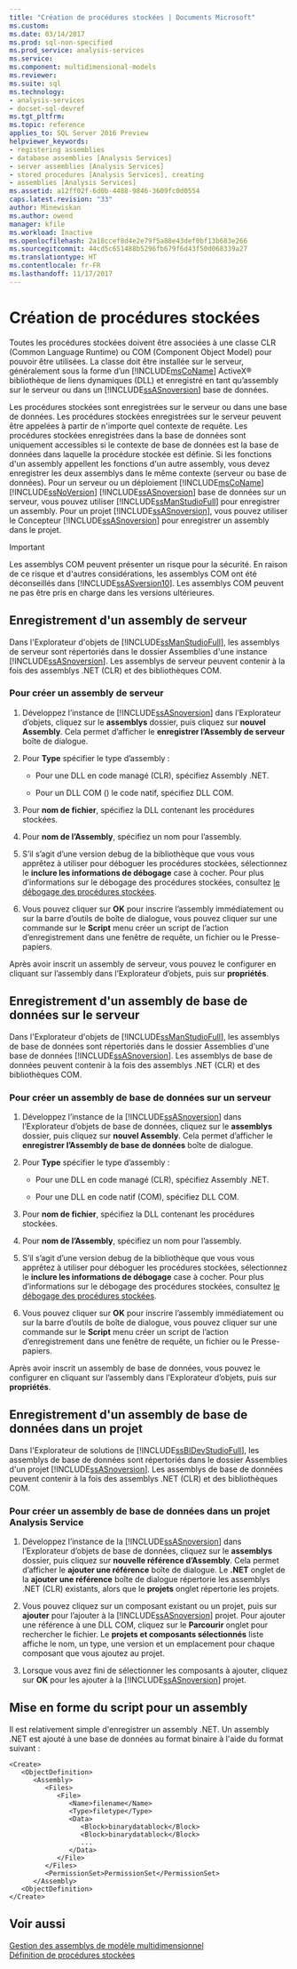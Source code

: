 ```yaml
---
title: "Création de procédures stockées | Documents Microsoft"
ms.custom: 
ms.date: 03/14/2017
ms.prod: sql-non-specified
ms.prod_service: analysis-services
ms.service: 
ms.component: multidimensional-models
ms.reviewer: 
ms.suite: sql
ms.technology:
- analysis-services
- docset-sql-devref
ms.tgt_pltfrm: 
ms.topic: reference
applies_to: SQL Server 2016 Preview
helpviewer_keywords:
- registering assemblies
- database assemblies [Analysis Services]
- server assemblies [Analysis Services]
- stored procedures [Analysis Services], creating
- assemblies [Analysis Services]
ms.assetid: a12ff02f-6d0b-4488-9846-3609fc0d0554
caps.latest.revision: "33"
author: Minewiskan
ms.author: owend
manager: kfile
ms.workload: Inactive
ms.openlocfilehash: 2a18ccef8d4e2e79f5a88e43def0bf13b683e266
ms.sourcegitcommit: 44cd5c651488b5296fb679f6d43f50d068339a27
ms.translationtype: HT
ms.contentlocale: fr-FR
ms.lasthandoff: 11/17/2017
---
```

# <a name="creating-stored-procedures"></a>Création de procédures stockées
  Toutes les procédures stockées doivent être associées à une classe CLR (Common Language Runtime) ou COM (Component Object Model) pour pouvoir être utilisées. La classe doit être installée sur le serveur, généralement sous la forme d’un [!INCLUDE[msCoName](../../includes/msconame-md.md)] ActiveX® bibliothèque de liens dynamiques (DLL) et enregistré en tant qu’assembly sur le serveur ou dans un [!INCLUDE[ssASnoversion](../../includes/ssasnoversion-md.md)] base de données.  
  
 Les procédures stockées sont enregistrées sur le serveur ou dans une base de données. Les procédures stockées enregistrées sur le serveur peuvent être appelées à partir de n'importe quel contexte de requête. Les procédures stockées enregistrées dans la base de données sont uniquement accessibles si le contexte de base de données est la base de données dans laquelle la procédure stockée est définie. Si les fonctions d'un assembly appellent les fonctions d'un autre assembly, vous devez enregistrer les deux assemblys dans le même contexte (serveur ou base de données). Pour un serveur ou un déploiement [!INCLUDE[msCoName](../../includes/msconame-md.md)] [!INCLUDE[ssNoVersion](../../includes/ssnoversion-md.md)] [!INCLUDE[ssASnoversion](../../includes/ssasnoversion-md.md)] base de données sur un serveur, vous pouvez utiliser [!INCLUDE[ssManStudioFull](../../includes/ssmanstudiofull-md.md)] pour enregistrer un assembly. Pour un projet [!INCLUDE[ssASnoversion](../../includes/ssasnoversion-md.md)], vous pouvez utiliser le Concepteur [!INCLUDE[ssASnoversion](../../includes/ssasnoversion-md.md)] pour enregistrer un assembly dans le projet.  
  
> [!IMPORTANT]  
>  Les assemblys COM peuvent présenter un risque pour la sécurité. En raison de ce risque et d'autres considérations, les assemblys COM ont été déconseillés dans [!INCLUDE[ssASversion10](../../includes/ssasversion10-md.md)]. Les assemblys COM peuvent ne pas être pris en charge dans les versions ultérieures.  
  
## <a name="registering-a-server-assembly"></a>Enregistrement d'un assembly de serveur  
 Dans l'Explorateur d'objets de [!INCLUDE[ssManStudioFull](../../includes/ssmanstudiofull-md.md)], les assemblys de serveur sont répertoriés dans le dossier Assemblies d'une instance [!INCLUDE[ssASnoversion](../../includes/ssasnoversion-md.md)]. Les assemblys de serveur peuvent contenir à la fois des assemblys .NET (CLR) et des bibliothèques COM.  
  
### <a name="to-create-a-server-assembly"></a>Pour créer un assembly de serveur  
  
1.  Développez l’instance de [!INCLUDE[ssASnoversion](../../includes/ssasnoversion-md.md)] dans l’Explorateur d’objets, cliquez sur le **assemblys** dossier, puis cliquez sur **nouvel Assembly**. Cela permet d’afficher le **enregistrer l’Assembly de serveur** boîte de dialogue.  
  
2.  Pour **Type** spécifier le type d’assembly :  
  
    -   Pour une DLL en code managé (CLR), spécifiez Assembly .NET.  
  
    -   Pour un DLL COM () le code natif, spécifiez DLL COM.  
  
3.  Pour **nom de fichier**, spécifiez la DLL contenant les procédures stockées.  
  
4.  Pour **nom de l’Assembly**, spécifiez un nom pour l’assembly.  
  
5.  S’il s’agit d’une version debug de la bibliothèque que vous vous apprêtez à utiliser pour déboguer les procédures stockées, sélectionnez le **inclure les informations de débogage** case à cocher. Pour plus d’informations sur le débogage des procédures stockées, consultez [le débogage des procédures stockées](../../analysis-services/multidimensional-models-extending-olap-stored-procedures/debugging-stored-procedures.md).  
  
6.  Vous pouvez cliquer sur **OK** pour inscrire l’assembly immédiatement ou sur la barre d’outils de boîte de dialogue, vous pouvez cliquer sur une commande sur le **Script** menu créer un script de l’action d’enregistrement dans une fenêtre de requête, un fichier ou le Presse-papiers.  
  
 Après avoir inscrit un assembly de serveur, vous pouvez le configurer en cliquant sur l’assembly dans l’Explorateur d’objets, puis sur **propriétés**.  
  
## <a name="registering-a-database-assembly-on-the-server"></a>Enregistrement d'un assembly de base de données sur le serveur  
 Dans l'Explorateur d'objets de [!INCLUDE[ssManStudioFull](../../includes/ssmanstudiofull-md.md)], les assemblys de base de données sont répertoriés dans le dossier Assemblies d'une base de données [!INCLUDE[ssASnoversion](../../includes/ssasnoversion-md.md)]. Les assemblys de base de données peuvent contenir à la fois des assemblys .NET (CLR) et des bibliothèques COM.  
  
### <a name="to-create-a-database-assembly-on-a-server"></a>Pour créer un assembly de base de données sur un serveur  
  
1.  Développez l’instance de la [!INCLUDE[ssASnoversion](../../includes/ssasnoversion-md.md)] dans l’Explorateur d’objets de base de données, cliquez sur le **assemblys** dossier, puis cliquez sur **nouvel Assembly**. Cela permet d’afficher le **enregistrer l’Assembly de base de données** boîte de dialogue.  
  
2.  Pour **Type** spécifier le type d’assembly :  
  
    -   Pour une DLL en code managé (CLR), spécifiez Assembly .NET.  
  
    -   Pour une DLL en code natif (COM), spécifiez DLL COM.  
  
3.  Pour **nom de fichier**, spécifiez la DLL contenant les procédures stockées.  
  
4.  Pour **nom de l’Assembly**, spécifiez un nom pour l’assembly.  
  
5.  S’il s’agit d’une version debug de la bibliothèque que vous vous apprêtez à utiliser pour déboguer les procédures stockées, sélectionnez le **inclure les informations de débogage** case à cocher. Pour plus d’informations sur le débogage des procédures stockées, consultez [le débogage des procédures stockées](../../analysis-services/multidimensional-models-extending-olap-stored-procedures/debugging-stored-procedures.md).  
  
6.  Vous pouvez cliquer sur **OK** pour inscrire l’assembly immédiatement ou sur la barre d’outils de boîte de dialogue, vous pouvez cliquer sur une commande sur le **Script** menu créer un script de l’action d’enregistrement dans une fenêtre de requête, un fichier ou le Presse-papiers.  
  
 Après avoir inscrit un assembly de base de données, vous pouvez le configurer en cliquant sur l’assembly dans l’Explorateur d’objets, puis sur **propriétés**.  
  
## <a name="registering-a-database-assembly-in-a-project"></a>Enregistrement d'un assembly de base de données dans un projet  
 Dans l'Explorateur de solutions de [!INCLUDE[ssBIDevStudioFull](../../includes/ssbidevstudiofull-md.md)], les assemblys de base de données sont répertoriés dans le dossier Assemblies d'un projet [!INCLUDE[ssASnoversion](../../includes/ssasnoversion-md.md)]. Les assemblys de base de données peuvent contenir à la fois des assemblys .NET (CLR) et des bibliothèques COM.  
  
### <a name="to-create-a-database-assembly-in-an-analysis-service-project"></a>Pour créer un assembly de base de données dans un projet Analysis Service  
  
1.  Développez l’instance de la [!INCLUDE[ssASnoversion](../../includes/ssasnoversion-md.md)] dans l’Explorateur d’objets de base de données, cliquez sur le **assemblys** dossier, puis cliquez sur **nouvelle référence d’Assembly**. Cela permet d’afficher le **ajouter une référence** boîte de dialogue. Le **.NET** onglet de la **ajouter une référence** boîte de dialogue répertorie les assemblys .NET (CLR) existants, alors que le **projets** onglet répertorie les projets.  
  
2.  Vous pouvez cliquez sur un composant existant ou un projet, puis sur **ajouter** pour l’ajouter à la [!INCLUDE[ssASnoversion](../../includes/ssasnoversion-md.md)] projet. Pour ajouter une référence à une DLL COM, cliquez sur le **Parcourir** onglet pour rechercher le fichier. Le **projets et composants sélectionnés** liste affiche le nom, un type, une version et un emplacement pour chaque composant que vous ajoutez au projet.  
  
3.  Lorsque vous avez fini de sélectionner les composants à ajouter, cliquez sur **OK** pour les ajouter à la [!INCLUDE[ssASnoversion](../../includes/ssasnoversion-md.md)] projet.  
  
## <a name="script-format-for-an-assembly"></a>Mise en forme du script pour un assembly  
 Il est relativement simple d'enregistrer un assembly .NET. Un assembly .NET est ajouté à une base de données au format binaire à l'aide du format suivant :  
  
```  
<Create>  
   <ObjectDefinition>  
      <Assembly>  
         <Files>  
            <File>  
               <Name>filename</Name>  
               <Type>filetype</Type>  
               <Data>  
                  <Block>binarydatablock</Block>  
                  <Block>binarydatablock</Block>  
                  ...  
               </Data>  
            </File>  
         </Files>  
         <PermissionSet>PermissionSet</PermissionSet>  
      </Assembly>  
   <ObjectDefinition>  
</Create>  
```  
  
## <a name="see-also"></a>Voir aussi  
 [Gestion des assemblys de modèle multidimensionnel](../../analysis-services/multidimensional-models/multidimensional-model-assemblies-management.md)   
 [Définition de procédures stockées](../../analysis-services/multidimensional-models-extending-olap-stored-procedures/defining-stored-procedures.md)  
  
  
